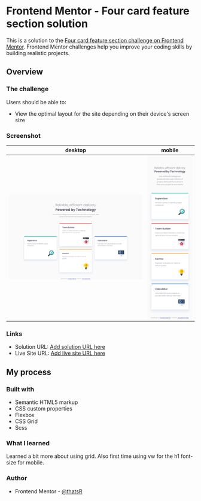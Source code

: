 # Frontend Mentor - Four card feature section solution

This is a solution to the [Four card feature section challenge on Frontend Mentor](https://www.frontendmentor.io/challenges/four-card-feature-section-weK1eFYK). Frontend Mentor challenges help you improve your coding skills by building realistic projects. 

## Overview

### The challenge

Users should be able to:

- View the optimal layout for the site depending on their device's screen size

### Screenshot

| desktop | mobile |
| --- | --- |
| ![](./desktop.png) | ![](./mobile.png) |

### Links

- Solution URL: [Add solution URL here](https://your-solution-url.com)
- Live Site URL: [Add live site URL here](https://your-live-site-url.com)

## My process

### Built with

- Semantic HTML5 markup
- CSS custom properties
- Flexbox
- CSS Grid
- Scss

### What I learned

Learned a bit more about using grid. Also first time using vw for the h1 font-size for mobile.

### Author

- Frontend Mentor - [@thatsR](https://www.frontendmentor.io/profile/thatsR)
